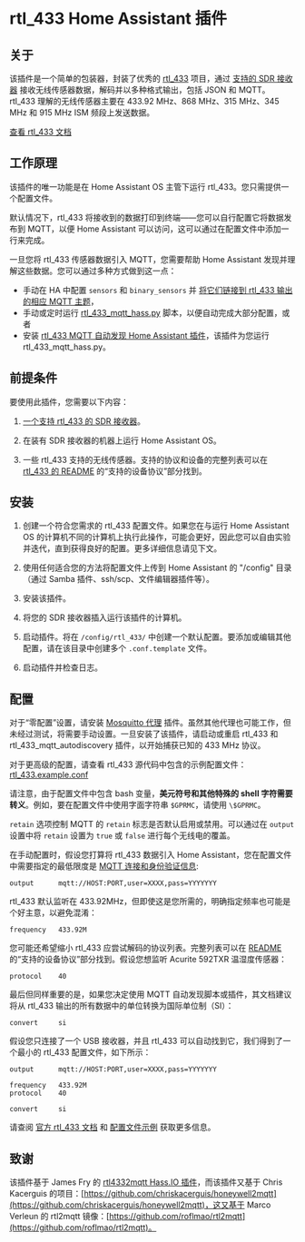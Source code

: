 # rtl_433 Home Assistant 插件

## 关于

该插件是一个简单的包装器，封装了优秀的 [rtl_433](https://github.com/merbanan/rtl_433) 项目，通过 [支持的 SDR 接收器](https://triq.org/rtl_433/HARDWARE.html) 接收无线传感器数据，解码并以多种格式输出，包括 JSON 和 MQTT。rtl_433 理解的无线传感器主要在 433.92 MHz、868 MHz、315 MHz、345 MHz 和 915 MHz ISM 频段上发送数据。

[查看 rtl_433 文档](https://triq.org/rtl_433)

## 工作原理

该插件的唯一功能是在 Home Assistant OS 主管下运行 rtl_433。您只需提供一个配置文件。

默认情况下，rtl_433 将接收到的数据打印到终端——您可以自行配置它将数据发布到 MQTT，以便 Home Assistant 可以访问，这可以通过在配置文件中添加一行来完成。

一旦您将 rtl_433 传感器数据引入 MQTT，您需要帮助 Home Assistant 发现并理解这些数据。您可以通过多种方式做到这一点：

  * 手动在 HA 中配置 `sensors` 和 `binary_sensors` 并 [将它们链接到 rtl_433 输出的相应 MQTT 主题](https://www.home-assistant.io/integrations/sensor.mqtt/)，
  * 手动或定时运行 [rtl_433_mqtt_hass.py](https://github.com/merbanan/rtl_433/tree/master/examples/rtl_433_mqtt_hass.py) 脚本，以便自动完成大部分配置，或者
  * 安装 [rtl_433 MQTT 自动发现 Home Assistant 插件](https://github.com/pbkhrv/rtl_433-hass-addons/tree/main/rtl_433_mqtt_autodiscovery)，该插件为您运行 rtl_433_mqtt_hass.py。

## 前提条件

要使用此插件，您需要以下内容：

 1. [一个支持 rtl_433 的 SDR 接收器](https://triq.org/rtl_433/HARDWARE.html)。

 2. 在装有 SDR 接收器的机器上运行 Home Assistant OS。

 3. 一些 rtl_433 支持的无线传感器。支持的协议和设备的完整列表可以在 [rtl_433 的 README](https://github.com/merbanan/rtl_433/blob/master/README.md) 的“支持的设备协议”部分找到。

## 安装

 1. 创建一个符合您需求的 rtl_433 配置文件。如果您在与运行 Home Assistant OS 的计算机不同的计算机上执行此操作，可能会更好，因此您可以自由实验并迭代，直到获得良好的配置。更多详细信息请见下文。

 2. 使用任何适合您的方法将配置文件上传到 Home Assistant 的 "/config" 目录（通过 Samba 插件、ssh/scp、文件编辑器插件等）。

 3. 安装该插件。

 5. 将您的 SDR 接收器插入运行该插件的计算机。

 5. 启动插件。将在 `/config/rtl_433/` 中创建一个默认配置。要添加或编辑其他配置，请在该目录中创建多个 `.conf.template` 文件。

 6. 启动插件并检查日志。

## 配置

对于“零配置”设置，请安装 [Mosquitto 代理](https://github.com/home-assistant/addons/blob/master/mosquitto/DOCS.md) 插件。虽然其他代理也可能工作，但未经过测试，将需要手动设置。一旦安装了该插件，请启动或重启 rtl_433 和 rtl_433_mqtt_autodiscovery 插件，以开始捕获已知的 433 MHz 协议。

对于更高级的配置，请查看 rtl_433 源代码中包含的示例配置文件：[rtl_433.example.conf](https://github.com/merbanan/rtl_433/blob/master/conf/rtl_433.example.conf)

请注意，由于配置文件中包含 bash 变量，**美元符号和其他特殊的 shell 字符需要转义**。例如，要在配置文件中使用字面字符串 `$GPRMC`，请使用 `\$GPRMC`。

`retain` 选项控制 MQTT 的 `retain` 标志是否默认启用或禁用。可以通过在 `output` 设置中将 `retain` 设置为 `true` 或 `false` 进行每个无线电的覆盖。

在手动配置时，假设您打算将 rtl_433 数据引入 Home Assistant，您在配置文件中需要指定的最低限度是 [MQTT 连接和身份验证信息](https://triq.org/rtl_433/OPERATION.html#mqtt-output):

```
output      mqtt://HOST:PORT,user=XXXX,pass=YYYYYYY
```

rtl_433 默认监听在 433.92MHz，但即使这是您所需的，明确指定频率也可能是个好主意，以避免混淆：

```
frequency   433.92M
```

您可能还希望缩小 rtl_433 应尝试解码的协议列表。完整列表可以在 [README](https://github.com/merbanan/rtl_433/blob/master/README.md) 的“支持的设备协议”部分找到。假设您想监听 Acurite 592TXR 温湿度传感器：

```
protocol    40
```

最后但同样重要的是，如果您决定使用 MQTT 自动发现脚本或插件，其文档建议将从 rtl_433 输出的所有数据中的单位转换为国际单位制（SI）：

```
convert     si
```

假设您只连接了一个 USB 接收器，并且 rtl_433 可以自动找到它，我们得到了一个最小的 rtl_433 配置文件，如下所示：

```
output      mqtt://HOST:PORT,user=XXXX,pass=YYYYYYY

frequency   433.92M
protocol    40

convert     si
```

请查阅 [官方 rtl_433 文档](https://triq.org/rtl_433) 和 [配置文件示例](https://github.com/merbanan/rtl_433/tree/master/conf) 获取更多信息。

## 致谢

该插件基于 James Fry 的 [rtl4332mqtt Hass.IO 插件](https://github.com/james-fry/hassio-addons/tree/master/rtl4332mqtt)，而该插件又基于 Chris Kacerguis 的项目：[https://github.com/chriskacerguis/honeywell2mqtt](https://github.com/chriskacerguis/honeywell2mqtt)，这又基于 Marco Verleun 的 rtl2mqtt 镜像：[https://github.com/roflmao/rtl2mqtt](https://github.com/roflmao/rtl2mqtt)。